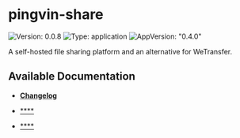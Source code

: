 # pingvin-share

![Version: 0.0.8](https://img.shields.io/badge/Version-0.0.8-informational?style=flat-square) ![Type: application](https://img.shields.io/badge/Type-application-informational?style=flat-square) ![AppVersion: "0.4.0"](https://img.shields.io/badge/AppVersion-"0.4.0"-informational?style=flat-square)

A self-hosted file sharing platform and an alternative for WeTransfer.

## Available Documentation

- [**Changelog**](CHANGELOG)

- [****](container-security)

- [****](helm-security)

